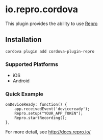 # io.repro.cordova

This plugin provides the ability to use [Repro](https://repro.io/)

## Installation

```
cordova plugin add cordova-plugin-repro
```

### Supported Platforms

- iOS
- Android

### Quick Example

```
onDeviceReady: function() {
    app.receivedEvent('deviceready');
    Repro.setup("YOUR_APP_TOKEN");
    Repro.startRecording();
},
```

For more detail, see http://docs.repro.io/

